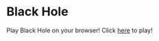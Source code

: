 # Black Hole

Play Black Hole on your browser! 
Click [here](https://xyntechx.github.io/blackhole-game/) to play!
